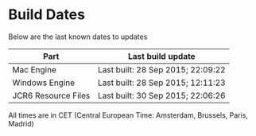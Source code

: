 # Build Dates

Below are the last known dates to updates

Part | Last build update
-----|-----
Mac Engine | Last built: 28 Sep 2015; 22:09:22
Windows Engine | Last built: 28 Sep 2015; 12:11:23
JCR6 Resource Files | Last built: 30 Sep 2015; 22:06:26
All times are in CET (Central European Time: Amsterdam, Brussels, Paris, Madrid)



